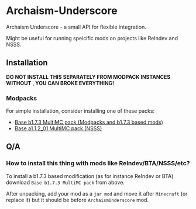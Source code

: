 # Archaism-Underscore
Archaism Underscore - a small API for flexible integration.

Might be useful for running speicific mods on projects like ReIndev and NSSS.

## Installation
**DO NOT INSTALL THIS SEPARATELY FROM MODPACK INSTANCES WITHOUT , YOU CAN BROKE EVERYTHING!**

### Modpacks

For simple installation, consider installing one of these packs:
- [Base b1.7.3 MultiMC pack (Modpacks and b1.7.3 based mods)]()
- [Base a1.1.2_01 MultiMC pack (NSSS)]()

## Q/A

### How to install this thing with mods like ReIndev/BTA/NSSS/etc?
To install a b1.7.3 based modification (as for instance ReIndev or BTA) download `Base b1.7.3 MultiMC pack` from above.

After unpacking, add your mod as a `jar mod` and move it after `Minecraft` (or replace it) but it should be before `ArchaismUnderscore` mod.
